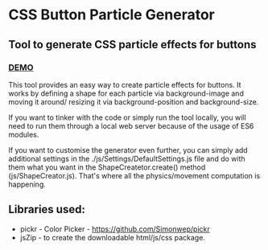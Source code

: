 # CSS Button Particle Generator

## Tool to generate CSS particle effects for buttons

### [DEMO](https://bewelge.github.io/cssParticles/)

This tool provides an easy way to create particle effects for buttons. It works by defining a shape for each particle via background-image and moving it around/ resizing it via background-position and background-size.

If you want to tinker with the code or simply run the tool locally, you will need to run them through a local web server because of the usage of ES6 modules.

If you want to customise the generator even further, you can simply add additional settings in the
./js/Settings/DefaultSettings.js
file and do with them what you want in the
ShapeCreatetor.create() method (js/ShapeCreator.js).
That's where all the physics/movement computation is happening.

## Libraries used:

- pickr - Color Picker - https://github.com/Simonwep/pickr
- jsZip - to create the downloadable html/js/css package.
